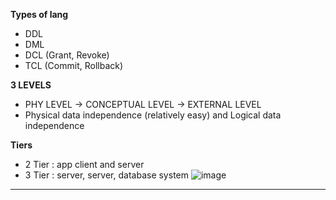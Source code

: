 **Types of lang**
- DDL
- DML
- DCL (Grant, Revoke)
- TCL (Commit, Rollback)


**3 LEVELS**
- PHY LEVEL -> CONCEPTUAL LEVEL -> EXTERNAL LEVEL
- Physical data independence (relatively easy) and Logical data independence

**Tiers**
  - 2 Tier : app client and server
  - 3 Tier : server, server, database system
![image](https://user-images.githubusercontent.com/43994542/134869817-098cf8e9-0652-4319-aba3-d1e936a6dde4.png)

---

